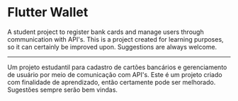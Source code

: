 # Flutter Wallet

A student project to register bank cards and manage users through communication with API's. This is a project created for learning purposes, so it can certainly be improved upon. Suggestions are always welcome.

________________________

Um projeto estudantil para cadastro de cartões bancários e gerenciamento de usuário por meio de comunicação com API's. Este é um projeto criado com finalidade de aprendizado, então certamente pode ser melhorado. Sugestões sempre serão bem vindas.
